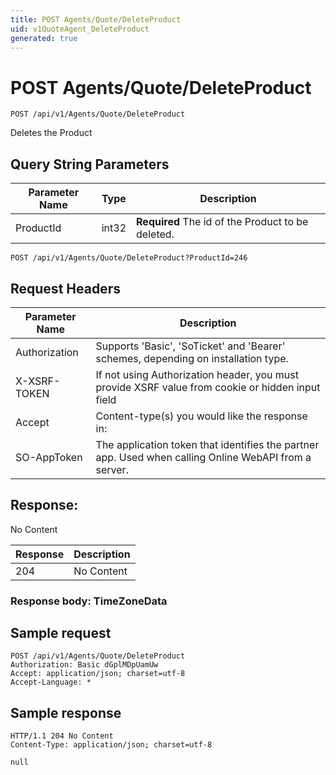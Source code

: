 ```yaml
---
title: POST Agents/Quote/DeleteProduct
uid: v1QuoteAgent_DeleteProduct
generated: true
---
```


# POST Agents/Quote/DeleteProduct

```http
POST /api/v1/Agents/Quote/DeleteProduct
```

Deletes the Product







## Query String Parameters

| Parameter Name | Type |  Description |
|----------------|------|--------------|
| ProductId | int32 | **Required** The id of the Product to be deleted. |

```http
POST /api/v1/Agents/Quote/DeleteProduct?ProductId=246
```


## Request Headers

| Parameter Name | Description |
|----------------|-------------|
| Authorization  | Supports 'Basic', 'SoTicket' and 'Bearer' schemes, depending on installation type. |
| X-XSRF-TOKEN   | If not using Authorization header, you must provide XSRF value from cookie or hidden input field |
| Accept         | Content-type(s) you would like the response in:  |
| SO-AppToken | The application token that identifies the partner app. Used when calling Online WebAPI from a server. |


## Response:

No Content

| Response | Description |
|----------------|-------------|
| 204 | No Content |

### Response body: TimeZoneData


## Sample request

```http!
POST /api/v1/Agents/Quote/DeleteProduct
Authorization: Basic dGplMDpUamUw
Accept: application/json; charset=utf-8
Accept-Language: *
```

## Sample response

```http_
HTTP/1.1 204 No Content
Content-Type: application/json; charset=utf-8

null
```